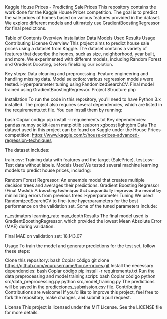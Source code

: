 Kaggle House Prices - Predicting Sale Prices
This repository contains the work done for the Kaggle House Prices competition. The goal is to predict the sale prices of homes based on various features provided in the dataset. We explore different models and ultimately use GradientBoostingRegressor for final predictions.

Table of Contents
Overview
Installation
Data
Models Used
Results
Usage
Contributing
License
Overview
This project aims to predict house sale prices using a dataset from Kaggle. The dataset contains a variety of features that describe the homes, such as size, neighborhood, year built, and more. We experimented with different models, including Random Forest and Gradient Boosting, before finalizing our solution.

Key steps:
Data cleaning and preprocessing.
Feature engineering and handling missing data.
Model selection: various regression models were tested.
Hyperparameter tuning using RandomizedSearchCV.
Final model trained using GradientBoostingRegressor.
Project Structure
php

Installation
To run the code in this repository, you'll need to have Python 3.x installed. The project also requires several dependencies, which are listed in the requirements.txt file. You can install them by running:

bash
Copiar código
pip install -r requirements.txt
Key dependencies:
pandas
numpy
scikit-learn
matplotlib
seaborn
xgboost
lightgbm
Data
The dataset used in this project can be found on Kaggle under the House Prices competition: https://www.kaggle.com/c/house-prices-advanced-regression-techniques

The dataset includes:

train.csv: Training data with features and the target (SalePrice).
test.csv: Test data without labels.
Models Used
We tested several machine learning models to predict house prices, including:

Random Forest Regressor: An ensemble model that creates multiple decision trees and averages their predictions.
Gradient Boosting Regressor (Final Model): A boosting technique that sequentially improves the model by minimizing errors from previous trees.
Hyperparameter Tuning
We used RandomizedSearchCV to fine-tune hyperparameters for the best performance on the validation set. Some of the tuned parameters include:

n_estimators
learning_rate
max_depth
Results
The final model used is GradientBoostingRegressor, which provided the lowest Mean Absolute Error (MAE) during validation.

Final MAE on validation set: 18,143.07

Usage
To train the model and generate predictions for the test set, follow these steps:

Clone this repository:
bash
Copiar código
git clone https://github.com/yourusername/house-prices.git
Install the necessary dependencies:
bash
Copiar código
pip install -r requirements.txt
Run the data preprocessing and model training script:
bash
Copiar código
python src/data_preprocessing.py
python src/model_training.py
The predictions will be saved in the predicciones_submission.csv file.
Contributing
Contributions are welcome! If you'd like to improve this project, feel free to fork the repository, make changes, and submit a pull request.

License
This project is licensed under the MIT License. See the LICENSE file for more details.

